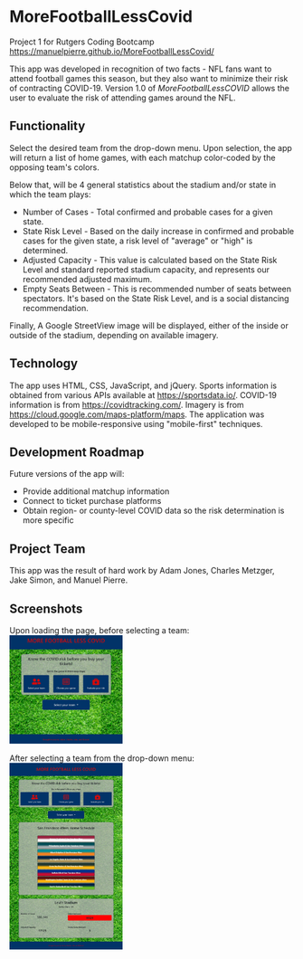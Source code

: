 # MoreFootballLessCovid
Project 1 for Rutgers Coding Bootcamp<br>
https://manuelpierre.github.io/MoreFootballLessCovid/

This app was developed in recognition of two facts - NFL fans want to attend football games this season, but they also want to minimize their risk of contracting COVID-19. Version 1.0 of *MoreFootballLessCOVID* allows the user to evaluate the risk of attending games around the NFL. 

## Functionality

Select the desired team from the drop-down menu. Upon selection, the app will return a list of home games, with each matchup color-coded by the opposing team's colors. 

Below that, will be 4 general statistics about the stadium and/or state in which the team plays:
* Number of Cases - Total confirmed and probable cases for a given state.
* State Risk Level - Based on the daily increase in confirmed and probable cases for the given state, a risk level of "average" or "high" is determined.
* Adjusted Capacity - This value is calculated based on the State Risk Level and standard reported stadium capacity, and represents our recommended adjusted maximum.
* Empty Seats Between - This is recommended number of seats between spectators. It's based on the State Risk Level, and is a social distancing recommendation.

Finally, A Google StreetView image will be displayed, either of the inside or outside of the stadium, depending on available imagery.

## Technology

The app uses HTML, CSS, JavaScript, and jQuery. Sports information is obtained from various APIs available at https://sportsdata.io/. COVID-19 information is from https://covidtracking.com/. Imagery is from https://cloud.google.com/maps-platform/maps. The application was developed to be mobile-responsive using "mobile-first" techniques.

## Development Roadmap
Future versions of the app will:
* Provide additional matchup information 
* Connect to ticket purchase platforms
* Obtain region- or county-level COVID data so the risk determination is more specific

## Project Team
This app was the result of hard work by Adam Jones, Charles Metzger, Jake Simon, and Manuel Pierre.

## Screenshots
Upon loading the page, before selecting a team:<br>
<img src="screenshots/desktop-pre-teamselect.jpg" width="200px">

After selecting a team from the drop-down menu:<br>
<img src="screenshots/desktop-teamselected.jpg" width="200px">


